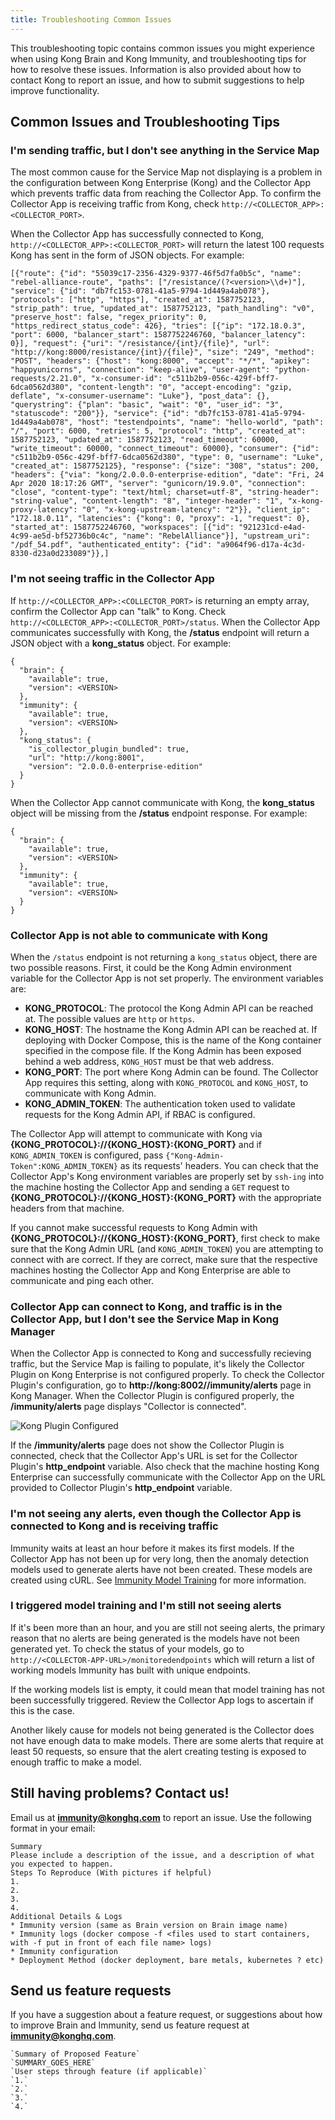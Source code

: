 ```yaml
---
title: Troubleshooting Common Issues
---
```


This troubleshooting topic contains common issues you might experience when using Kong Brain and Kong Immunity, and troubleshooting tips for how to resolve these issues. Information is also provided about how to contact Kong to report an issue, and how to submit suggestions to help improve functionality. 

## Common Issues and Troubleshooting Tips

### I'm sending traffic, but I don't see anything in the Service Map

The most common cause for the Service Map not displaying is a problem in the configuration between Kong Enterprise (Kong) and the Collector App which prevents traffic data from reaching the Collector App. To confirm the Collector App is receiving traffic from Kong, check `http://<COLLECTOR_APP>:<COLLECTOR_PORT>`.

When the Collector App has successfully connected to Kong, ```http://<COLLECTOR_APP>:<COLLECTOR_PORT>``` will return the latest 100 requests Kong has sent in the form of JSON objects. For example:
```
[{"route": {"id": "55039c17-2356-4329-9377-46f5d7fa0b5c", "name": "rebel-alliance-route", "paths": ["/resistance/(?<version>\\d+)"], "service": {"id": "db7fc153-0781-41a5-9794-1d449a4ab078"}, "protocols": ["http", "https"], "created_at": 1587752123, "strip_path": true, "updated_at": 1587752123, "path_handling": "v0", "preserve_host": false, "regex_priority": 0, "https_redirect_status_code": 426}, "tries": [{"ip": "172.18.0.3", "port": 6000, "balancer_start": 1587752246760, "balancer_latency": 0}], "request": {"uri": "/resistance/{int}/{file}", "url": "http://kong:8000/resistance/{int}/{file}", "size": "249", "method": "POST", "headers": {"host": "kong:8000", "accept": "*/*", "apikey": "happyunicorns", "connection": "keep-alive", "user-agent": "python-requests/2.21.0", "x-consumer-id": "c511b2b9-056c-429f-bff7-6dca0562d380", "content-length": "0", "accept-encoding": "gzip, deflate", "x-consumer-username": "Luke"}, "post_data": {}, "querystring": {"plan": "basic", "wait": "0", "user_id": "3", "statuscode": "200"}}, "service": {"id": "db7fc153-0781-41a5-9794-1d449a4ab078", "host": "testendpoints", "name": "hello-world", "path": "/", "port": 6000, "retries": 5, "protocol": "http", "created_at": 1587752123, "updated_at": 1587752123, "read_timeout": 60000, "write_timeout": 60000, "connect_timeout": 60000}, "consumer": {"id": "c511b2b9-056c-429f-bff7-6dca0562d380", "type": 0, "username": "Luke", "created_at": 1587752125}, "response": {"size": "308", "status": 200, "headers": {"via": "kong/2.0.0.0-enterprise-edition", "date": "Fri, 24 Apr 2020 18:17:26 GMT", "server": "gunicorn/19.9.0", "connection": "close", "content-type": "text/html; charset=utf-8", "string-header": "string-value", "content-length": "8", "integer-header": "1", "x-kong-proxy-latency": "0", "x-kong-upstream-latency": "2"}}, "client_ip": "172.18.0.11", "latencies": {"kong": 0, "proxy": -1, "request": 0}, "started_at": 1587752246760, "workspaces": [{"id": "921231cd-e4ad-4c99-ae5d-bf52736b0c4c", "name": "RebelAlliance"}], "upstream_uri": "/pdf_54.pdf", "authenticated_entity": {"id": "a9064f96-d17a-4c3d-8330-d23a0d233089"}},]
```

### I'm not seeing traffic in the Collector App

If ```http://<COLLECTOR_APP>:<COLLECTOR_PORT>``` is returning an empty array, confirm the Collector App can "talk" to Kong. Check ```http://<COLLECTOR_APP>:<COLLECTOR_PORT>/status```. When the Collector App communicates successfully with Kong, the **/status** endpoint will return a JSON object with a **kong_status** object. For example:
```
{
  "brain": {
    "available": true,
    "version": <VERSION>
  },
  "immunity": {
    "available": true,
    "version": <VERSION>
  },
  "kong_status": {
    "is_collector_plugin_bundled": true,
    "url": "http://kong:8001",
    "version": "2.0.0.0-enterprise-edition"
  }
}
```

When the Collector App cannot communicate with Kong, the **kong_status** object will be missing from the **/status** endpoint response. For example:

```
{
  "brain": {
    "available": true,
    "version": <VERSION>
  },
  "immunity": {
    "available": true,
    "version": <VERSION>
  }
}

```

### Collector App is not able to communicate with Kong
When the `/status` endpoint is not returning a `kong_status` object, there are two possible reasons. First, it could be the Kong Admin environment variable for the Collector App is not set properly. The environment variables are:

* **KONG_PROTOCOL**: The protocol the Kong Admin API can be reached at. The possible values are `http` or `https`.
* **KONG_HOST**: The hostname the Kong Admin API can be reached at. If deploying with Docker Compose, this is the name of the Kong container specified in the compose file. If the Kong Admin has been exposed behind a web address, `KONG_HOST` must be that web address.
* **KONG_PORT**: The port where Kong Admin can be found. The Collector App requires this setting, along with `KONG_PROTOCOL` and `KONG_HOST`, to communicate with Kong Admin.
* **KONG_ADMIN_TOKEN**: The authentication token used to validate requests for the Kong Admin API, if RBAC is configured.

The Collector App will attempt to communicate with Kong via **{KONG_PROTOCOL}://{KONG_HOST}:{KONG_PORT}** and if `KONG_ADMIN_TOKEN` is configured, pass ```{"Kong-Admin-Token":KONG_ADMIN_TOKEN}``` as its requests' headers. You can check that the Collector App's Kong environment variables are properly set by `ssh-ing` into the machine hosting the Collector App and sending a `GET` request to **{KONG_PROTOCOL}://{KONG_HOST}:{KONG_PORT}** with the appropriate headers from that machine.

If you cannot make successful requests to Kong Admin with **{KONG_PROTOCOL}://{KONG_HOST}:{KONG_PORT}**, first check to make sure that the Kong Admin URL (and `KONG_ADMIN_TOKEN`) you are attempting to connect with are correct. If they are correct, make sure that the respective machines hosting the Collector App and Kong Enterprise are able to communicate and ping each other.

### Collector App can connect to Kong, and traffic is in the Collector App, but I don't see the Service Map in Kong Manager

When the Collector App is connected to Kong and successfully recieving traffic, but the Service Map is failing to populate, it's likely the Collector Plugin on Kong Enterprise is not configured properly. To check the Collector Plugin's configuration, go to **http://kong:8002/<WORKSPACE>/immunity/alerts** page in Kong Manager. When the Collector Plugin is configured properly, the **/immunity/alerts** page displays "Collector is connected".

![Kong Plugin Configured](/assets/images/docs/ee/brain-immunity/collector-plugin-configured-alerts-page.png)

If the **/immunity/alerts** page does not show the Collector Plugin is connected, check that the Collector App's URL is set for the Collector Plugin's **http_endpoint** variable. Also check that the machine hosting Kong Enterprise can successfully communicate with the Collector App on the URL provided to Collector Plugin's **http_endpoint** variable.


### I'm not seeing any alerts, even though the Collector App is connected to Kong and is receiving traffic

Immunity waits at least an hour before it makes its first models. If the Collector App has not been up for very long, then the anomaly detection models used to generate alerts have not been created. These models are created using cURL. See [Immunity Model Training](/enterprise/{{page.kong_version}}/brain-immunity/alerts/#immunity-model-training) for more information.

### I triggered model training and I'm still not seeing alerts

If it's been more than an hour, and you are still not seeing alerts, the primary reason that no alerts are being generated is the models have not been generated yet. To check the status of your models, go to ```http://<COLLECTOR-APP-URL>/monitoredendpoints``` which will return a list of working models Immunity has built with unique endpoints.

If the working models list is empty, it could mean that model training has not been successfully triggered. Review the Collector App logs to ascertain if this is the case.

Another likely cause for models not being generated is the Collector does not have enough data to make models. There are some alerts that require at least 50 requests, so ensure that the alert creating testing is exposed to enough traffic to make a model.


## Still having problems? Contact us!
Email us at **immunity@konghq.com** to report an issue. Use the following format in your email:

```
Summary
Please include a description of the issue, and a description of what you expected to happen.
Steps To Reproduce (With pictures if helpful)
1.
2.
3.
4.
Additional Details & Logs
* Immunity version (same as Brain version on Brain image name)
* Immunity logs (docker compose -f <files used to start containers, with -f put in front of each file name> logs)
* Immunity configuration
* Deployment Method (docker deployment, bare metals, kubernetes ? etc)
```

## Send us feature requests
If you have a suggestion about a feature request, or suggestions about how to improve Brain and Immunity, send us feature request at **immunity@konghq.com**.

```
`Summary of Proposed Feature`
`SUMMARY_GOES_HERE`
`User steps through feature (if applicable)`
`1.`
`2.`
`3.`
`4.`
```

